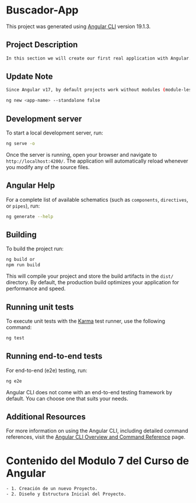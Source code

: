 # Buscador-App

This project was generated using [Angular CLI](https://github.com/angular/angular-cli) version 19.1.3.

## Project Description

```bash
In this section we will create our first real application with Angular. We will build a basic web search engine, this search engine will have a sidebar with the history of our searches ordered from the most recent search to our first search
```


## Update Note
```bash
Since Angular v17, by default projects work without modules (module-less), To work with a traditional way, you can implement the following command

ng new <app-name> --standalone false
```

## Development server

To start a local development server, run:

```bash
ng serve -o
```

Once the server is running, open your browser and navigate to `http://localhost:4200/`. The application will automatically reload whenever you modify any of the source files.

## Angular Help

For a complete list of available schematics (such as `components`, `directives`, or `pipes`), run:

```bash
ng generate --help
```

## Building

To build the project run:

```bash
ng build or 
npm run build
```

This will compile your project and store the build artifacts in the `dist/` directory. By default, the production build optimizes your application for performance and speed.

## Running unit tests

To execute unit tests with the [Karma](https://karma-runner.github.io) test runner, use the following command:

```bash
ng test
```

## Running end-to-end tests

For end-to-end (e2e) testing, run:

```bash
ng e2e
```

Angular CLI does not come with an end-to-end testing framework by default. You can choose one that suits your needs.

## Additional Resources

For more information on using the Angular CLI, including detailed command references, visit the [Angular CLI Overview and Command Reference](https://angular.dev/tools/cli) page.


# Contenido del Modulo 7 del Curso de Angular

```bash
- 1. Creación de un nuevo Proyecto.
- 2. Diseño y Estructura Inicial del Proyecto.
```
